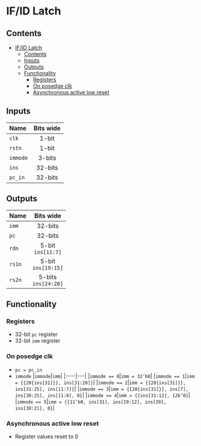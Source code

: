 # IF/ID Latch #

## Contents
- [IF/ID Latch](#ifid-latch)
  - [Contents](#contents)
  - [Inputs](#inputs)
  - [Outputs](#outputs)
  - [Functionality](#functionality)
    - [Registers](#registers)
    - [On posedge clk](#on-posedge-clk)
    - [Asynchronous active low reset](#asynchronous-active-low-reset)

## Inputs
|Name|Bits wide|
|:---|:---:|
|```clk```|1-bit|
|```rstn```|1-bit| 
|```immode```|3-bits|
|```ins```|32-bits| 
|```pc_in```|32-bits|


## Outputs
|Name|Bits wide|
|:---|:---:|
|```imm```|32-bits|
|```pc```|32-bits|
|```rdn```|5-bit <br /> ```ins[11:7]```|
|```rs1n```|5-bit <br /> ```ins[19:15]```|
|```rs2n```|5-bits <br /> ```ins[24:20]```|


## Functionality
### Registers
  - 32-bit ```pc``` register
  - 32-bit ```imm``` register
### On posedge clk
  - ```pc = pc_in```
  - ```immode```
    |```immode```|```imm```|
    |:---:|---|
    |```immode == 0```|```imm = 32’b0```|
    |```immode == 1```|```imm = {{20{ins[31]}}, ins[31:20]}```|
    |```immode == 2```|```imm = {{20{ins[31]}}, ins[31:25], ins[11:7]}```|
    |```immode == 3```|```imm = {{20{ins[31]}}, ins[7], ins[30:25], ins[11:8], 0}```|
    |```immode == 4```|```imm = {{ins[31:12], 12b’0}```|
    |```immode == 5```|```imm = {{11’b0, ins[31], ins[19:12], ins[20], ins[30:21], 0}```|
### Asynchronous active low reset
  - Register values reset to 0
